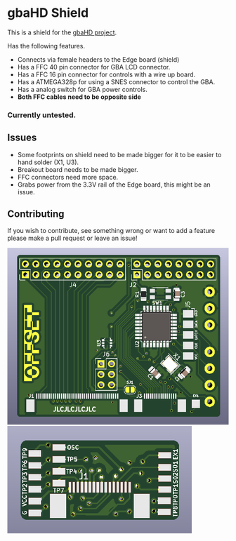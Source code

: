 # gbaHD Shield
This is a shield for the [gbaHD project](https://github.com/zwenergy/gbaHD).  

Has the following features.
- Connects via female headers to the Edge board (shield)
- Has a FFC 40 pin connector for GBA LCD connector.
- Has a FFC 16 pin connector for controls with a wire up board.
- Has a ATMEGA328p for using a SNES connector to control the GBA.
- Has a analog switch for GBA power controls.
- **Both FFC cables need to be opposite side**

### Currently untested.

## Issues
- Some footprints on shield need to be made bigger for it to be easier to hand solder (X1, U3).
- Breakout board needs to be made bigger.
- FFC connectors need more space.
- Grabs power from the 3.3V rail of the Edge board, this might be an issue.

## Contributing
If you wish to contribute, see something wrong or want to add a feature please make a pull request or leave an issue!

![PCB](./static/pcb.png "PCB")
![Breakout](./static/breakout.png "Breakout PCB")
